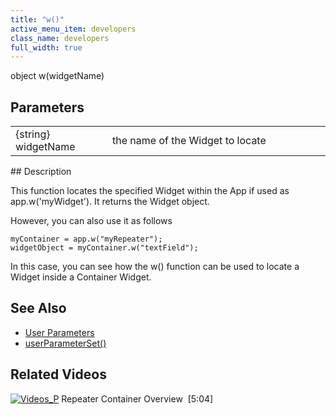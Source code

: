 ```yaml
---
title: "w()"
active_menu_item: developers
class_name: developers
full_width: true
---
```



object w(widgetName)

## Parameters

<table>
<tr>
<td width="149">
{string} widgetName

</td>
<td width="12">
</td>
<td width="719">
the name of the Widget to locate

</td>
</tr>
</table>
## Description

This function locates the specified Widget within the App if used as app.w('myWidget'). It returns the Widget object.

However, you can also use it as follows

    myContainer = app.w("myRepeater");
    widgetObject = myContainer.w("textField");
   

In this case, you can see how the w() function can be used to locate a Widget inside a Container Widget.

## See Also

 - [User Parameters](/developers/user-guide/product-guide/the-console/console-tabs/more/account-variables/user-parameters/)
 - [userParameterSet()](/developers/user-guide/scripting-apis/client-api/app-functions/userparameterset)

## Related Videos

[![Videos\_P](/img/docs/videos_p.png)](http://www.youtube.com/v/3rAyD-f30ic?autoplay=1&hd=1&fs=1&showsearch=0&rel=0&) Repeater Container Overview  [5:04]
